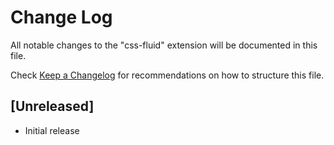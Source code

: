 # Change Log

All notable changes to the "css-fluid" extension will be documented in this file.

Check [Keep a Changelog](http://keepachangelog.com/) for recommendations on how to structure this file.

## [Unreleased]

- Initial release